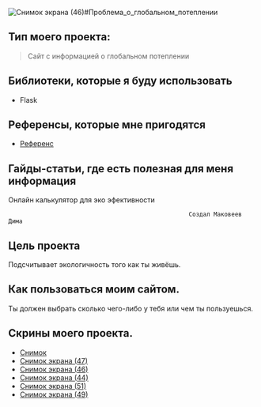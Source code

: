 ![Снимок экрана (46)](https://github.com/MakoveevDmitriy/M8L2/assets/131581608/d786350e-1513-429a-8def-09c68e5c3429)#Проблема_о_глобальном_потеплении
                                              
## Тип моего проекта:
> Сайт с информацией о глобальном потеплении

## Библиотеки, которые я буду использовать
- Flask

## Референсы, которые мне пригодятся
- [Референс](https://github.com/MakoveevDmitriy/M3L3)

## Гайды-статьи, где есть полезная для меня информация
Онлайн калькулятор для эко эфективности

                                                       Создал Маковеев Дима


## Цель проекта
Подсчитывает экологичность того как ты живёшь.

## Как пользоваться моим сайтом.
Ты должен выбрать сколько чего-либо у тебя или чем ты пользуешься.

## Скрины моего проекта.
- [Снимок](https://github.com/MakoveevDmitriy/M8L2/assets/131581608/f85488e3-214b-4c86-aa6b-88dc6309c260)
- [Снимок экрана (47)](https://github.com/MakoveevDmitriy/M8L2/assets/131581608/3915b44c-3954-44dd-9105-ea82e837ee6e)
- [Снимок экрана (46)](https://github.com/MakoveevDmitriy/M8L2/assets/131581608/9b2cd28d-564a-452e-ada1-5c14679b8b38)
- [Снимок экрана (44)](https://github.com/MakoveevDmitriy/M8L2/assets/131581608/712ceff6-658e-42a3-a394-edc0a7c60551)
- [Снимок экрана (51)](https://github.com/MakoveevDmitriy/M8L2/assets/131581608/491c5d22-f42e-406f-ab33-8a1762e713c6)
- [Снимок экрана (49)](https://github.com/MakoveevDmitriy/M8L2/assets/131581608/314d5a56-8ba3-4b4d-a871-a136ac1b349d)
